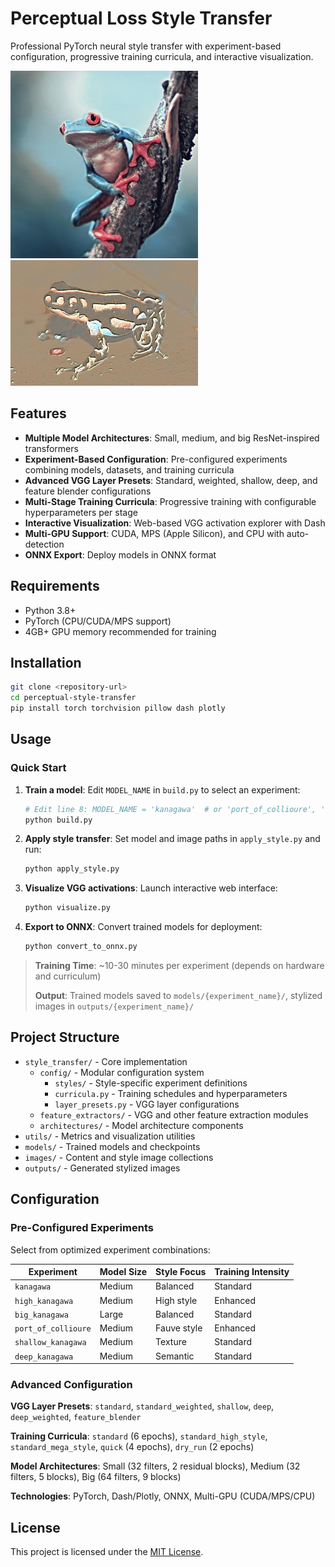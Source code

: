 # Perceptual Loss Style Transfer

Professional PyTorch neural style transfer with experiment-based configuration, progressive training curricula, and interactive visualization.

<div>
<img src="examples/frog2.jpg" width="300">
<img src="examples/frog3.jpg" width="300">
</div>

## Features

- **Multiple Model Architectures**: Small, medium, and big ResNet-inspired transformers
- **Experiment-Based Configuration**: Pre-configured experiments combining models, datasets, and training curricula
- **Advanced VGG Layer Presets**: Standard, weighted, shallow, deep, and feature blender configurations
- **Multi-Stage Training Curricula**: Progressive training with configurable hyperparameters per stage
- **Interactive Visualization**: Web-based VGG activation explorer with Dash
- **Multi-GPU Support**: CUDA, MPS (Apple Silicon), and CPU with auto-detection
- **ONNX Export**: Deploy models in ONNX format

## Requirements

- Python 3.8+
- PyTorch (CPU/CUDA/MPS support)
- 4GB+ GPU memory recommended for training

## Installation

```bash
git clone <repository-url>
cd perceptual-style-transfer
pip install torch torchvision pillow dash plotly
```

## Usage

### Quick Start

1. **Train a model**: Edit `MODEL_NAME` in `build.py` to select an experiment:
   ```bash
   # Edit line 8: MODEL_NAME = 'kanagawa'  # or 'port_of_collioure', 'big_kanagawa', etc.
   python build.py
   ```

2. **Apply style transfer**: Set model and image paths in `apply_style.py` and run:
   ```bash
   python apply_style.py
   ```

3. **Visualize VGG activations**: Launch interactive web interface:
   ```bash
   python visualize.py
   ```

4. **Export to ONNX**: Convert trained models for deployment:
   ```bash
   python convert_to_onnx.py
   ```

> **Training Time**: ~10-30 minutes per experiment (depends on hardware and curriculum)
>
> **Output**: Trained models saved to `models/{experiment_name}/`, stylized images in `outputs/{experiment_name}/`

## Project Structure

- `style_transfer/` - Core implementation
  - `config/` - Modular configuration system
    - `styles/` - Style-specific experiment definitions
    - `curricula.py` - Training schedules and hyperparameters
    - `layer_presets.py` - VGG layer configurations
  - `feature_extractors/` - VGG and other feature extraction modules
  - `architectures/` - Model architecture components
- `utils/` - Metrics and visualization utilities
- `models/` - Trained models and checkpoints
- `images/` - Content and style image collections
- `outputs/` - Generated stylized images

## Configuration

### Pre-Configured Experiments

Select from optimized experiment combinations:

| Experiment | Model Size | Style Focus | Training Intensity |
|------------|------------|-------------|-------------------|
| `kanagawa` | Medium | Balanced | Standard |
| `high_kanagawa` | Medium | High style | Enhanced |
| `big_kanagawa` | Large | Balanced | Standard |
| `port_of_collioure` | Medium | Fauve style | Enhanced |
| `shallow_kanagawa` | Medium | Texture | Standard |
| `deep_kanagawa` | Medium | Semantic | Standard |

### Advanced Configuration

**VGG Layer Presets**: `standard`, `standard_weighted`, `shallow`, `deep`, `deep_weighted`, `feature_blender`

**Training Curricula**: `standard` (6 epochs), `standard_high_style`, `standard_mega_style`, `quick` (4 epochs), `dry_run` (2 epochs)

**Model Architectures**: Small (32 filters, 2 residual blocks), Medium (32 filters, 5 blocks), Big (64 filters, 9 blocks)

**Technologies**: PyTorch, Dash/Plotly, ONNX, Multi-GPU (CUDA/MPS/CPU)

## License

This project is licensed under the [MIT License](LICENSE).
